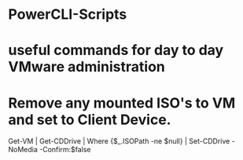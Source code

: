 # PowerCLI-Scripts
# useful commands for day to day VMware administration

# Remove any mounted ISO's to VM and set to Client Device.
Get-VM | Get-CDDrive | Where {$_.ISOPath -ne $null} | Set-CDDrive -NoMedia -Confirm:$false






